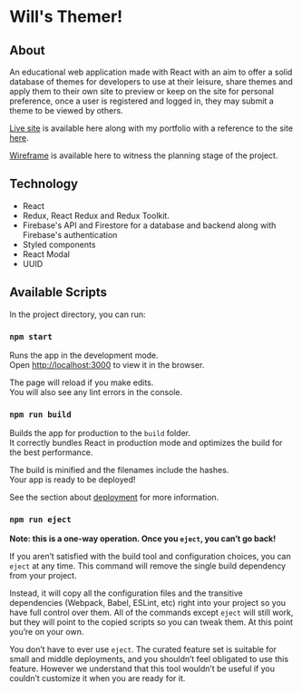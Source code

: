 # Will's Themer!
## About
An educational web application made with React with an aim to offer a solid database of themes for developers to use at their leisure,
share themes and apply them to their own site to preview or keep on the site for personal preference, once a user is registered and logged in,
they may submit a theme to be viewed by others.

[Live site](https://willsthemer.netlify.app/) is available here along with my portfolio with a reference to the site [here](https://wills-portfolio.netlify.app/).

[Wireframe](https://www.figma.com/file/FH7SBGT9FmOHTCK54p5il3/Themer-wireframe?node-id=0%3A1) is available here to witness the planning stage of the project.

## Technology
* React
* Redux, React Redux and Redux Toolkit.
* Firebase's API and Firestore for a database and backend along with Firebase's authentication
* Styled components
* React Modal
* UUID

## Available Scripts

In the project directory, you can run:

### `npm start`

Runs the app in the development mode.<br />
Open [http://localhost:3000](http://localhost:3000) to view it in the browser.

The page will reload if you make edits.<br />
You will also see any lint errors in the console.

### `npm run build`

Builds the app for production to the `build` folder.<br />
It correctly bundles React in production mode and optimizes the build for the best performance.

The build is minified and the filenames include the hashes.<br />
Your app is ready to be deployed!

See the section about [deployment](https://facebook.github.io/create-react-app/docs/deployment) for more information.

### `npm run eject`

**Note: this is a one-way operation. Once you `eject`, you can’t go back!**

If you aren’t satisfied with the build tool and configuration choices, you can `eject` at any time. This command will remove the single build dependency from your project.

Instead, it will copy all the configuration files and the transitive dependencies (Webpack, Babel, ESLint, etc) right into your project so you have full control over them. All of the commands except `eject` will still work, but they will point to the copied scripts so you can tweak them. At this point you’re on your own.

You don’t have to ever use `eject`. The curated feature set is suitable for small and middle deployments, and you shouldn’t feel obligated to use this feature. However we understand that this tool wouldn’t be useful if you couldn’t customize it when you are ready for it.
